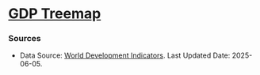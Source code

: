 # [GDP Treemap](https://zhenmao.github.io/gdp-treemap/)

### Sources

- Data Source: [World Development Indicators](https://data.worldbank.org/indicator/NY.GDP.MKTP.CD). Last Updated Date: 2025-06-05.
